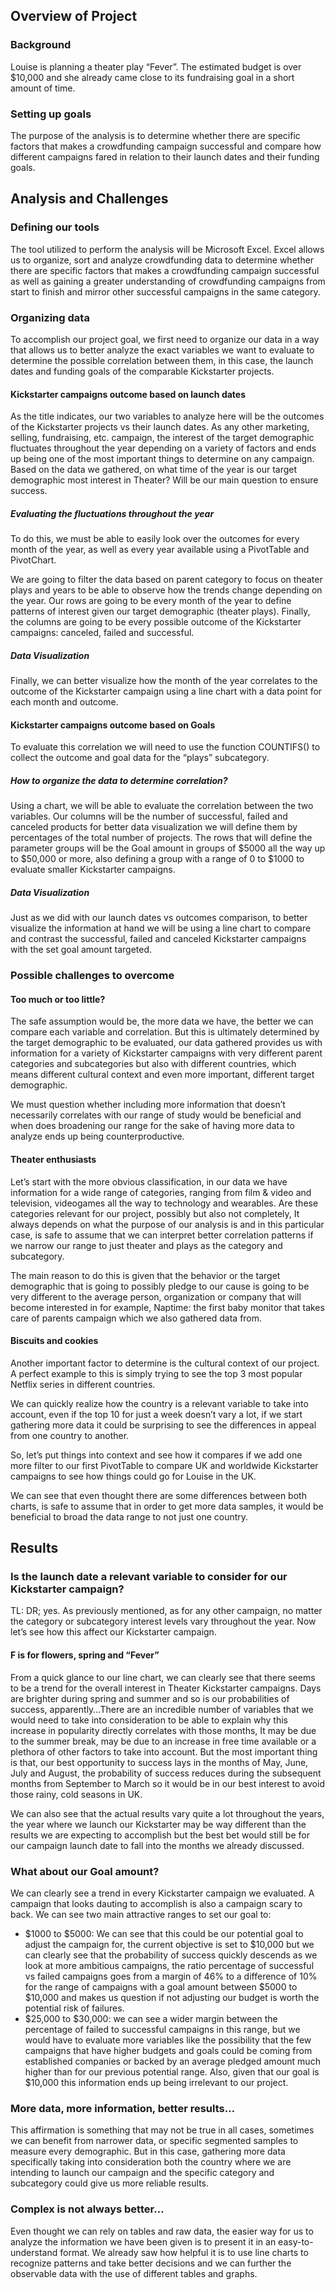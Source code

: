 ## Overview of Project

### Background

Louise is planning a theater play “Fever”. The estimated budget is over \$10,000 and she already came close to its fundraising goal in a short amount of time.

### Setting up goals

The purpose of the analysis is to determine whether there are specific factors that makes a crowdfunding campaign successful and compare how different campaigns fared in relation to their launch dates and their funding goals.

## Analysis and Challenges

### Defining our tools

The tool utilized to perform the analysis will be Microsoft Excel. Excel allows us to organize, sort and analyze crowdfunding data to determine whether there are specific factors that makes a crowdfunding campaign successful as well as gaining a greater understanding of crowdfunding campaigns from start to finish and mirror other successful campaigns in the same category.

### Organizing data

To accomplish our project goal, we first need to organize our data in a way that allows us to better analyze the exact variables we want to evaluate to determine the possible correlation between them, in this case, the launch dates and funding goals of the comparable Kickstarter projects.

#### Kickstarter campaigns outcome based on launch dates

As the title indicates, our two variables to analyze here will be the outcomes of the Kickstarter projects vs their launch dates. As any other marketing, selling, fundraising, etc. campaign, the interest of the target demographic fluctuates throughout the year depending on a variety of factors and ends up being one of the most important things to determine on any campaign. Based on the data we gathered, on what time of the year is our target demographic most interest in Theater? Will be our main question to ensure success.

##### Evaluating the fluctuations throughout the year

To do this, we must be able to easily look over the outcomes for every month of the year, as well as every year available using a PivotTable and PivotChart.

We are going to filter the data based on parent category to focus on theater plays and years to be able to observe how the trends change depending on the year. Our rows are going to be every month of the year to define patterns of interest given our target demographic (theater plays). Finally, the columns are going to be every possible outcome of the Kickstarter campaigns: canceled, failed and successful.

##### Data Visualization

Finally, we can better visualize how the month of the year correlates to the outcome of the Kickstarter campaign using a line chart with a data point for each month and outcome.

#### Kickstarter campaigns outcome based on Goals

To evaluate this correlation we will need to use the function COUNTIFS() to collect the outcome and goal data for the “plays” subcategory.

##### How to organize the data to determine correlation?

Using a chart, we will be able to evaluate the correlation between the two variables. Our columns will be the number of successful, failed and canceled products for better data visualization we will define them by percentages of the total number of projects. The rows that will define the parameter groups will be the Goal amount in groups of \$5000 all the way up to \$50,000 or more, also defining a group with a range of 0 to \$1000 to evaluate smaller Kickstarter campaigns.

##### Data Visualization

Just as we did with our launch dates vs outcomes comparison, to better visualize the information at hand we will be using a line chart to compare and contrast the successful, failed and canceled Kickstarter campaigns with the set goal amount targeted.

### Possible challenges to overcome

#### Too much or too little?

The safe assumption would be, the more data we have, the better we can compare each variable and correlation. But this is ultimately determined by the target demographic to be evaluated, our data gathered provides us with information for a variety of Kickstarter campaigns with very different parent categories and subcategories but also with different countries, which means different cultural context and even more important, different target demographic.

We must question whether including more information that doesn’t necessarily correlates with our range of study would be beneficial and when does broadening our range for the sake of having more data to analyze ends up being counterproductive.

#### Theater enthusiasts

Let’s start with the more obvious classification, in our data we have information for a wide range of categories, ranging from film & video and television, videogames all the way to technology and wearables. Are these categories relevant for our project, possibly but also not completely, It always depends on what the purpose of our analysis is and in this particular case, is safe to assume that we can interpret better correlation patterns if we narrow our range to just theater and plays as the category and subcategory.

The main reason to do this is given that the behavior or the target demographic that is going to possibly pledge to our cause is going to be very different to the average person, organization or company that will become interested in for example, Naptime: the first baby monitor that takes care of parents campaign which we also gathered data from.

#### Biscuits and cookies

Another important factor to determine is the cultural context of our project. A perfect example to this is simply trying to see the top 3 most popular Netflix series in different countries.

We can quickly realize how the country is a relevant variable to take into account, even if the top 10 for just a week doesn’t vary a lot, if we start gathering more data it could be surprising to see the differences in appeal from one country to another.

So, let’s put things into context and see how it compares if we add one more filter to our first PivotTable to compare UK and worldwide Kickstarter campaigns to see how things could go for Louise in the UK.

We can see that even thought there are some differences between both charts, is safe to assume that in order to get more data samples, it would be beneficial to broad the data range to not just one country.

## Results

### Is the launch date a relevant variable to consider for our Kickstarter campaign?

TL: DR; yes. As previously mentioned, as for any other campaign, no matter the category or subcategory interest levels vary throughout the year. Now let’s see how this affect our Kickstarter campaign.

#### F is for flowers, spring and “Fever”

From a quick glance to our line chart, we can clearly see that there seems to be a trend for the overall interest in Theater Kickstarter campaigns. Days are brighter during spring and summer and so is our probabilities of success, apparently…There are an incredible number of variables that we would need to take into consideration to be able to explain why this increase in popularity directly correlates with those months, It may be due to the summer break, may be due to an increase in free time available or a plethora of other factors to take into account. But the most important thing is that, our best opportunity to success lays in the months of May, June, July and August, the probability of success reduces during the subsequent months from September to March so it would be in our best interest to avoid those rainy, cold seasons in UK.

We can also see that the actual results vary quite a lot throughout the years, the year where we launch our Kickstarter may be way different than the results we are expecting to accomplish but the best bet would still be for our campaign launch date to fall into the months we already discussed.

### What about our Goal amount?

We can clearly see a trend in every Kickstarter campaign we evaluated. A campaign that looks dauting to accomplish is also a campaign scary to back. We can see two main attractive ranges to set our goal to:

-   \$1000 to \$5000: We can see that this could be our potential goal to adjust the campaign for, the current objective is set to \$10,000 but we can clearly see that the probability of success quickly descends as we look at more ambitious campaigns, the ratio percentage of successful vs failed campaigns goes from a margin of 46% to a difference of 10% for the range of campaigns with a goal amount between \$5000 to \$10,000 and makes us question if not adjusting our budget is worth the potential risk of failures.
-   \$25,000 to \$30,000: we can see a wider margin between the percentage of failed to successful campaigns in this range, but we would have to evaluate more variables like the possibility that the few campaigns that have higher budgets and goals could be coming from established companies or backed by an average pledged amount much higher than for our previous potential range. Also, given that our goal is \$10,000 this information ends up being irrelevant to our project.

### More data, more information, better results…

This affirmation is something that may not be true in all cases, sometimes we can benefit from narrower data, or specific segmented samples to measure every demographic. But in this case, gathering more data specifically taking into consideration both the country where we are intending to launch our campaign and the specific category and subcategory could give us more reliable results.

### Complex is not always better…

Even thought we can rely on tables and raw data, the easier way for us to analyze the information we have been given is to present it in an easy-to-understand format. We already saw how helpful it is to use line charts to recognize patterns and take better decisions and we can further the observable data with the use of different tables and graphs.
